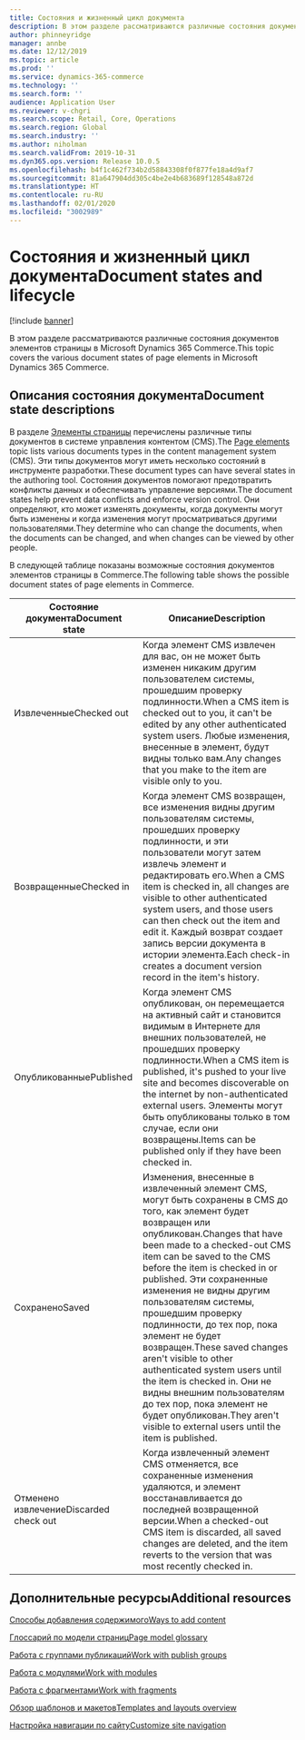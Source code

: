 ```yaml
---
title: Состояния и жизненный цикл документа
description: В этом разделе рассматриваются различные состояния документов элементов страницы в Microsoft Dynamics 365 Commerce.
author: phinneyridge
manager: annbe
ms.date: 12/12/2019
ms.topic: article
ms.prod: ''
ms.service: dynamics-365-commerce
ms.technology: ''
ms.search.form: ''
audience: Application User
ms.reviewer: v-chgri
ms.search.scope: Retail, Core, Operations
ms.search.region: Global
ms.search.industry: ''
ms.author: niholman
ms.search.validFrom: 2019-10-31
ms.dyn365.ops.version: Release 10.0.5
ms.openlocfilehash: b4f1c462f734b2d58843308f0f877fe18a4d9af7
ms.sourcegitcommit: 81a647904dd305c4be2e4b683689f128548a872d
ms.translationtype: HT
ms.contentlocale: ru-RU
ms.lasthandoff: 02/01/2020
ms.locfileid: "3002989"
---
```

# <a name="document-states-and-lifecycle"></a><span data-ttu-id="1020b-103">Состояния и жизненный цикл документа</span><span class="sxs-lookup"><span data-stu-id="1020b-103">Document states and lifecycle</span></span>


[!include [banner](includes/banner.md)]

<span data-ttu-id="1020b-104">В этом разделе рассматриваются различные состояния документов элементов страницы в Microsoft Dynamics 365 Commerce.</span><span class="sxs-lookup"><span data-stu-id="1020b-104">This topic covers the various document states of page elements in Microsoft Dynamics 365 Commerce.</span></span>

## <a name="document-state-descriptions"></a><span data-ttu-id="1020b-105">Описания состояния документа</span><span class="sxs-lookup"><span data-stu-id="1020b-105">Document state descriptions</span></span>

<span data-ttu-id="1020b-106">В разделе [Элементы страницы](page-elements-overview.md) перечислены различные типы документов в системе управления контентом (CMS).</span><span class="sxs-lookup"><span data-stu-id="1020b-106">The [Page elements](page-elements-overview.md) topic lists various documents types in the content management system (CMS).</span></span> <span data-ttu-id="1020b-107">Эти типы документов могут иметь несколько состояний в инструменте разработки.</span><span class="sxs-lookup"><span data-stu-id="1020b-107">These document types can have several states in the authoring tool.</span></span> <span data-ttu-id="1020b-108">Состояния документов помогают предотвратить конфликты данных и обеспечивать управление версиями.</span><span class="sxs-lookup"><span data-stu-id="1020b-108">The document states help prevent data conflicts and enforce version control.</span></span> <span data-ttu-id="1020b-109">Они определяют, кто может изменять документы, когда документы могут быть изменены и когда изменения могут просматриваться другими пользователями.</span><span class="sxs-lookup"><span data-stu-id="1020b-109">They determine who can change the documents, when the documents can be changed, and when changes can be viewed by other people.</span></span>

<span data-ttu-id="1020b-110">В следующей таблице показаны возможные состояния документов элементов страницы в Commerce.</span><span class="sxs-lookup"><span data-stu-id="1020b-110">The following table shows the possible document states of page elements in Commerce.</span></span>

| <span data-ttu-id="1020b-111">Состояние документа</span><span class="sxs-lookup"><span data-stu-id="1020b-111">Document state</span></span> | <span data-ttu-id="1020b-112">Описание</span><span class="sxs-lookup"><span data-stu-id="1020b-112">Description</span></span> |
|---|---|
| <span data-ttu-id="1020b-113">Извлеченные</span><span class="sxs-lookup"><span data-stu-id="1020b-113">Checked out</span></span> | <span data-ttu-id="1020b-114">Когда элемент CMS извлечен для вас, он не может быть изменен никаким другим пользователем системы, прошедшим проверку подлинности.</span><span class="sxs-lookup"><span data-stu-id="1020b-114">When a CMS item is checked out to you, it can't be edited by any other authenticated system users.</span></span> <span data-ttu-id="1020b-115">Любые изменения, внесенные в элемент, будут видны только вам.</span><span class="sxs-lookup"><span data-stu-id="1020b-115">Any changes that you make to the item are visible only to you.</span></span> |
| <span data-ttu-id="1020b-116">Возвращенные</span><span class="sxs-lookup"><span data-stu-id="1020b-116">Checked in</span></span> | <span data-ttu-id="1020b-117">Когда элемент CMS возвращен, все изменения видны другим пользователям системы, прошедших проверку подлинности, и эти пользователи могут затем извлечь элемент и редактировать его.</span><span class="sxs-lookup"><span data-stu-id="1020b-117">When a CMS item is checked in, all changes are visible to other authenticated system users, and those users can then check out the item and edit it.</span></span> <span data-ttu-id="1020b-118">Каждый возврат создает запись версии документа в истории элемента.</span><span class="sxs-lookup"><span data-stu-id="1020b-118">Each check-in creates a document version record in the item's history.</span></span> |
| <span data-ttu-id="1020b-119">Опубликованные</span><span class="sxs-lookup"><span data-stu-id="1020b-119">Published</span></span> | <span data-ttu-id="1020b-120">Когда элемент CMS опубликован, он перемещается на активный сайт и становится видимым в Интернете для внешних пользователей, не прошедших проверку подлинности.</span><span class="sxs-lookup"><span data-stu-id="1020b-120">When a CMS item is published, it's pushed to your live site and becomes discoverable on the internet by non-authenticated external users.</span></span> <span data-ttu-id="1020b-121">Элементы могут быть опубликованы только в том случае, если они возвращены.</span><span class="sxs-lookup"><span data-stu-id="1020b-121">Items can be published only if they have been checked in.</span></span> |
| <span data-ttu-id="1020b-122">Сохранено</span><span class="sxs-lookup"><span data-stu-id="1020b-122">Saved</span></span> | <span data-ttu-id="1020b-123">Изменения, внесенные в извлеченный элемент CMS, могут быть сохранены в CMS до того, как элемент будет возвращен или опубликован.</span><span class="sxs-lookup"><span data-stu-id="1020b-123">Changes that have been made to a checked-out CMS item can be saved to the CMS before the item is checked in or published.</span></span> <span data-ttu-id="1020b-124">Эти сохраненные изменения не видны другим пользователям системы, прошедшим проверку подлинности, до тех пор, пока элемент не будет возвращен.</span><span class="sxs-lookup"><span data-stu-id="1020b-124">These saved changes aren't visible to other authenticated system users until the item is checked in.</span></span> <span data-ttu-id="1020b-125">Они не видны внешним пользователям до тех пор, пока элемент не будет опубликован.</span><span class="sxs-lookup"><span data-stu-id="1020b-125">They aren't visible to external users until the item is published.</span></span> |
| <span data-ttu-id="1020b-126">Отменено извлечение</span><span class="sxs-lookup"><span data-stu-id="1020b-126">Discarded check out</span></span> | <span data-ttu-id="1020b-127">Когда извлеченный элемент CMS отменяется, все сохраненные изменения удаляются, и элемент восстанавливается до последней возвращенной версии.</span><span class="sxs-lookup"><span data-stu-id="1020b-127">When a checked-out CMS item is discarded, all saved changes are deleted, and the item reverts to the version that was most recently checked in.</span></span> |

## <a name="additional-resources"></a><span data-ttu-id="1020b-128">Дополнительные ресурсы</span><span class="sxs-lookup"><span data-stu-id="1020b-128">Additional resources</span></span>

[<span data-ttu-id="1020b-129">Способы добавления содержимого</span><span class="sxs-lookup"><span data-stu-id="1020b-129">Ways to add content</span></span>](add-manage-content.md)

[<span data-ttu-id="1020b-130">Глоссарий по модели страниц</span><span class="sxs-lookup"><span data-stu-id="1020b-130">Page model glossary</span></span>](page-elements-overview.md)

[<span data-ttu-id="1020b-131">Работа с группами публикаций</span><span class="sxs-lookup"><span data-stu-id="1020b-131">Work with publish groups</span></span>](publish-groups.md)

[<span data-ttu-id="1020b-132">Работа с модулями</span><span class="sxs-lookup"><span data-stu-id="1020b-132">Work with modules</span></span>](work-with-modules.md)

[<span data-ttu-id="1020b-133">Работа с фрагментами</span><span class="sxs-lookup"><span data-stu-id="1020b-133">Work with fragments</span></span>](work-with-fragments.md)

[<span data-ttu-id="1020b-134">Обзор шаблонов и макетов</span><span class="sxs-lookup"><span data-stu-id="1020b-134">Templates and layouts overview</span></span>](templates-layouts-overview.md)

[<span data-ttu-id="1020b-135">Настройка навигации по сайту</span><span class="sxs-lookup"><span data-stu-id="1020b-135">Customize site navigation</span></span>](customize-site-navigation.md)

